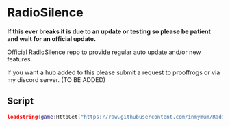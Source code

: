 # RadioSilence
**If this ever breaks it is due to an update or testing so please be patient and wait for an official update.**
  
Official RadioSilence repo to provide regular auto update and/or new features. 
  
If you want a hub added to this please submit a request to prooffrogs or via my discord server. (TO BE ADDED) 

Script
-
```lua
loadstring(game:HttpGet("https://raw.githubusercontent.com/inmymum/RadioSilence/main/Loader.lua"))()

